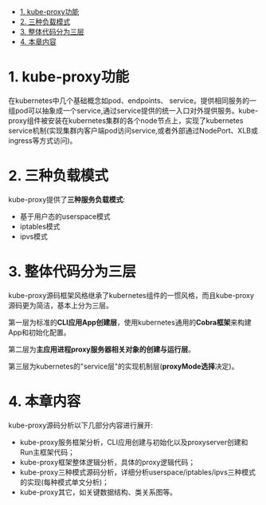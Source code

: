 
<!-- @import "[TOC]" {cmd="toc" depthFrom=1 depthTo=6 orderedList=false} -->

<!-- code_chunk_output -->

- [1. kube-proxy功能](#1-kube-proxy功能)
- [2. 三种负载模式](#2-三种负载模式)
- [3. 整体代码分为三层](#3-整体代码分为三层)
- [4. 本章内容](#4-本章内容)

<!-- /code_chunk_output -->

# 1. kube-proxy功能

在kubernetes中几个基础概念如pod、endpoints、 service。提供相同服务的一组pod可以抽象成一个service,通过service提供的统一入口对外提供服务。kube-proxy组件被安装在kubernetes集群的各个node节点上，实现了kubernetes service机制(实现集群内客户端pod访问service,或者外部通过NodePort、XLB或ingress等方式访问)。

# 2. 三种负载模式

kube-proxy提供了**三种服务负载模式**:

- 基于用户态的userspace模式
- iptables模式
- ipvs模式

# 3. 整体代码分为三层

kube-proxy源码框架风格继承了kubernetes组件的一惯风格，而且kube-proxy源码更为简洁，基本上分为三层。

第一层为标准的**CLI应用App创建层**，使用kubernetes通用的**Cobra框架**来构建App和初始化配置。

第二层为**主应用进程proxy服务器相关对象的创建与运行层**。

第三层为kubernetes的"service层"的实现机制层(**proxyMode选择**决定)。

# 4. 本章内容

kube-proxy源码分析以下几部分内容进行展开: 

- kube-proxy服务框架分析，CLI应用创建与初始化以及proxyserver创建和Run主框架代码；
- kube-proxy框架整体逻辑分析，具体的proxy逻辑代码；
- kube-proxy三种模式源码分析，详细分析userspace/iptables/ipvs三种模式的实现(每种模式单文分析)；
- kube-proxy其它，如关键数据结构、类关系图等。


